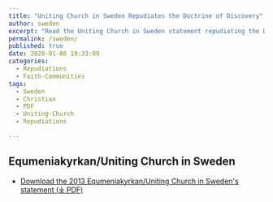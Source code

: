 ```yaml
---
title: "Uniting Church in Sweden Repudiates the Doctrine of Discovery"
author: sweden
excerpt: "Read the Uniting Church in Sweden statement repudiating the Doctrine of Discovery."
permalink: /sweden/
published: true
date: 2020-01-06 19:33:09
categories:
  - Repudiations
  - Faith-Communities
tags:
  - Sweden
  - Christian
  - PDF
  - Uniting-Church
  - Repudiations

---
```

## Equmeniakyrkan/Uniting Church in Sweden

* [Download the 2013 Equmeniakyrkan/Uniting Church in Sweden's statement (⤓ PDF)](/assets/pdfs/uniting-church-sweden-repudation-doctrine-discovery.pdf "PDF")

